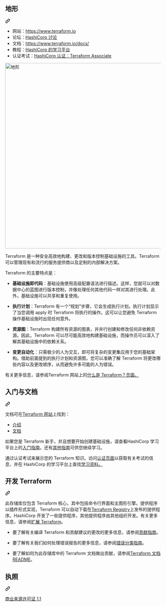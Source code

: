 <div class="Box-sc-g0xbh4-0 bJMeLZ js-snippet-clipboard-copy-unpositioned" data-hpc="true"><article class="markdown-body entry-content container-lg" itemprop="text"><div class="markdown-heading" dir="auto"><h1 tabindex="-1" class="heading-element" dir="auto"><font style="vertical-align: inherit;"><font style="vertical-align: inherit;">地形</font></font></h1><a id="user-content-terraform" class="anchor" aria-label="永久链接：Terraform" href="#terraform"><svg class="octicon octicon-link" viewBox="0 0 16 16" version="1.1" width="16" height="16" aria-hidden="true"><path d="m7.775 3.275 1.25-1.25a3.5 3.5 0 1 1 4.95 4.95l-2.5 2.5a3.5 3.5 0 0 1-4.95 0 .751.751 0 0 1 .018-1.042.751.751 0 0 1 1.042-.018 1.998 1.998 0 0 0 2.83 0l2.5-2.5a2.002 2.002 0 0 0-2.83-2.83l-1.25 1.25a.751.751 0 0 1-1.042-.018.751.751 0 0 1-.018-1.042Zm-4.69 9.64a1.998 1.998 0 0 0 2.83 0l1.25-1.25a.751.751 0 0 1 1.042.018.751.751 0 0 1 .018 1.042l-1.25 1.25a3.5 3.5 0 1 1-4.95-4.95l2.5-2.5a3.5 3.5 0 0 1 4.95 0 .751.751 0 0 1-.018 1.042.751.751 0 0 1-1.042.018 1.998 1.998 0 0 0-2.83 0l-2.5 2.5a1.998 1.998 0 0 0 0 2.83Z"></path></svg></a></div>
<ul dir="auto">
<li><font style="vertical-align: inherit;"><font style="vertical-align: inherit;">网站：</font></font><a href="https://www.terraform.io" rel="nofollow"><font style="vertical-align: inherit;"><font style="vertical-align: inherit;">https://www.terraform.io</font></font></a></li>
<li><font style="vertical-align: inherit;"><font style="vertical-align: inherit;">论坛：</font></font><a href="https://discuss.hashicorp.com/c/terraform-core" rel="nofollow"><font style="vertical-align: inherit;"><font style="vertical-align: inherit;">HashiCorp 讨论</font></font></a></li>
<li><font style="vertical-align: inherit;"><font style="vertical-align: inherit;">文档：</font></font><a href="https://www.terraform.io/docs/" rel="nofollow"><font style="vertical-align: inherit;"><font style="vertical-align: inherit;">https://www.terraform.io/docs/</font></font></a></li>
<li><font style="vertical-align: inherit;"><font style="vertical-align: inherit;">教程：</font></font><a href="https://learn.hashicorp.com/terraform" rel="nofollow"><font style="vertical-align: inherit;"><font style="vertical-align: inherit;">HashiCorp 的学习平台</font></font></a></li>
<li><font style="vertical-align: inherit;"><font style="vertical-align: inherit;">认证考试：</font></font><a href="https://www.hashicorp.com/certification/#hashicorp-certified-terraform-associate" rel="nofollow"><font style="vertical-align: inherit;"><font style="vertical-align: inherit;">HashiCorp 认证：Terraform Associate</font></font></a></li>
</ul>
<p dir="auto"><a target="_blank" rel="noopener noreferrer nofollow" href="https://camo.githubusercontent.com/6d6ec94bb2909d75122df9cf17e1940b522a805587c890a2e37a57eba61f7eb1/68747470733a2f2f7777772e6461746f636d732d6173736574732e636f6d2f323838352f313632393934313234322d6c6f676f2d7465727261666f726d2d6d61696e2e737667"><img alt="地形" src="https://camo.githubusercontent.com/6d6ec94bb2909d75122df9cf17e1940b522a805587c890a2e37a57eba61f7eb1/68747470733a2f2f7777772e6461746f636d732d6173736574732e636f6d2f323838352f313632393934313234322d6c6f676f2d7465727261666f726d2d6d61696e2e737667" width="600px" data-canonical-src="https://www.datocms-assets.com/2885/1629941242-logo-terraform-main.svg" style="max-width: 100%;"></a></p>
<p dir="auto"><font style="vertical-align: inherit;"><font style="vertical-align: inherit;">Terraform 是一种安全高效地构建、更改和版本控制基础设施的工具。Terraform 可以管理现有和流行的服务提供商以及定制的内部解决方案。</font></font></p>
<p dir="auto"><font style="vertical-align: inherit;"><font style="vertical-align: inherit;">Terraform 的主要特点是：</font></font></p>
<ul dir="auto">
<li>
<p dir="auto"><strong><font style="vertical-align: inherit;"><font style="vertical-align: inherit;">基础设施即代码</font></font></strong><font style="vertical-align: inherit;"><font style="vertical-align: inherit;">：基础设施使用高级配置语法进行描述。这样，您就可以对数据中心的蓝图进行版本控制，并像处理任何其他代码一样对其进行处理。此外，基础设施可以共享和重复使用。</font></font></p>
</li>
<li>
<p dir="auto"><strong><font style="vertical-align: inherit;"><font style="vertical-align: inherit;">执行计划</font></font></strong><font style="vertical-align: inherit;"><font style="vertical-align: inherit;">：Terraform 有一个“规划”步骤，它会生成执行计划。执行计划显示了当您调用 apply 时 Terraform 将执行的操作。这可以让您避免 Terraform 操作基础设施时出现任何意外。</font></font></p>
</li>
<li>
<p dir="auto"><strong><font style="vertical-align: inherit;"><font style="vertical-align: inherit;">资源图</font></font></strong><font style="vertical-align: inherit;"><font style="vertical-align: inherit;">：Terraform 构建所有资源的图表，并并行创建和修改任何非依赖资源。因此，Terraform 可以尽可能高效地构建基础设施，而操作员可以深入了解其基础设施中的依赖关系。</font></font></p>
</li>
<li>
<p dir="auto"><strong><font style="vertical-align: inherit;"><font style="vertical-align: inherit;">变更自动化</font></font></strong><font style="vertical-align: inherit;"><font style="vertical-align: inherit;">：只需极少的人为交互，即可将复杂的变更集应用于您的基础架构。借助前面提到的执行计划和资源图，您可以准确了解 Terraform 将更改哪些内容以及更改顺序，从而避免许多可能的人为错误。</font></font></p>
</li>
</ul>
<p dir="auto"><font style="vertical-align: inherit;"><font style="vertical-align: inherit;">有关更多信息，请参阅</font><font style="vertical-align: inherit;">Terraform 网站上的</font></font><a href="https://www.terraform.io/intro" rel="nofollow"><font style="vertical-align: inherit;"><font style="vertical-align: inherit;">什么是 Terraform？页面。</font></font></a><font style="vertical-align: inherit;"></font></p>
<div class="markdown-heading" dir="auto"><h2 tabindex="-1" class="heading-element" dir="auto"><font style="vertical-align: inherit;"><font style="vertical-align: inherit;">入门与文档</font></font></h2><a id="user-content-getting-started--documentation" class="anchor" aria-label="永久链接：入门和文档" href="#getting-started--documentation"><svg class="octicon octicon-link" viewBox="0 0 16 16" version="1.1" width="16" height="16" aria-hidden="true"><path d="m7.775 3.275 1.25-1.25a3.5 3.5 0 1 1 4.95 4.95l-2.5 2.5a3.5 3.5 0 0 1-4.95 0 .751.751 0 0 1 .018-1.042.751.751 0 0 1 1.042-.018 1.998 1.998 0 0 0 2.83 0l2.5-2.5a2.002 2.002 0 0 0-2.83-2.83l-1.25 1.25a.751.751 0 0 1-1.042-.018.751.751 0 0 1-.018-1.042Zm-4.69 9.64a1.998 1.998 0 0 0 2.83 0l1.25-1.25a.751.751 0 0 1 1.042.018.751.751 0 0 1 .018 1.042l-1.25 1.25a3.5 3.5 0 1 1-4.95-4.95l2.5-2.5a3.5 3.5 0 0 1 4.95 0 .751.751 0 0 1-.018 1.042.751.751 0 0 1-1.042.018 1.998 1.998 0 0 0-2.83 0l-2.5 2.5a1.998 1.998 0 0 0 0 2.83Z"></path></svg></a></div>
<p dir="auto"><font style="vertical-align: inherit;"><font style="vertical-align: inherit;">文档可在</font></font><a href="https://www.terraform.io" rel="nofollow"><font style="vertical-align: inherit;"><font style="vertical-align: inherit;">Terraform 网站</font></font></a><font style="vertical-align: inherit;"><font style="vertical-align: inherit;">上找到：</font></font></p>
<ul dir="auto">
<li><a href="https://www.terraform.io/intro" rel="nofollow"><font style="vertical-align: inherit;"><font style="vertical-align: inherit;">介绍</font></font></a></li>
<li><a href="https://www.terraform.io/docs" rel="nofollow"><font style="vertical-align: inherit;"><font style="vertical-align: inherit;">文档</font></font></a></li>
</ul>
<p dir="auto"><font style="vertical-align: inherit;"><font style="vertical-align: inherit;">如果您是 Terraform 新手，并且想要开始创建基础设施，请查看HashiCorp 学习平台上的</font></font><a href="https://learn.hashicorp.com/terraform#getting-started" rel="nofollow"><font style="vertical-align: inherit;"><font style="vertical-align: inherit;">入门指南</font></font></a><font style="vertical-align: inherit;"><font style="vertical-align: inherit;">。还有</font></font><a href="https://learn.hashicorp.com/terraform#operations-and-development" rel="nofollow"><font style="vertical-align: inherit;"><font style="vertical-align: inherit;">其他指南</font></font></a><font style="vertical-align: inherit;"><font style="vertical-align: inherit;">可供您继续学习。</font></font></p>
<p dir="auto"><font style="vertical-align: inherit;"><font style="vertical-align: inherit;">通过认证考试来展示您的 Terraform 知识。访问</font></font><a href="https://www.hashicorp.com/certification/" rel="nofollow"><font style="vertical-align: inherit;"><font style="vertical-align: inherit;">认证页面</font></font></a><font style="vertical-align: inherit;"><font style="vertical-align: inherit;">以获取有关考试的信息，并</font><font style="vertical-align: inherit;">在 HashiCorp 的学习平台上查找</font></font><a href="https://learn.hashicorp.com/terraform/certification/terraform-associate" rel="nofollow"><font style="vertical-align: inherit;"><font style="vertical-align: inherit;">学习资料。</font></font></a><font style="vertical-align: inherit;"></font></p>
<div class="markdown-heading" dir="auto"><h2 tabindex="-1" class="heading-element" dir="auto"><font style="vertical-align: inherit;"><font style="vertical-align: inherit;">开发 Terraform</font></font></h2><a id="user-content-developing-terraform" class="anchor" aria-label="永久链接：开发 Terraform" href="#developing-terraform"><svg class="octicon octicon-link" viewBox="0 0 16 16" version="1.1" width="16" height="16" aria-hidden="true"><path d="m7.775 3.275 1.25-1.25a3.5 3.5 0 1 1 4.95 4.95l-2.5 2.5a3.5 3.5 0 0 1-4.95 0 .751.751 0 0 1 .018-1.042.751.751 0 0 1 1.042-.018 1.998 1.998 0 0 0 2.83 0l2.5-2.5a2.002 2.002 0 0 0-2.83-2.83l-1.25 1.25a.751.751 0 0 1-1.042-.018.751.751 0 0 1-.018-1.042Zm-4.69 9.64a1.998 1.998 0 0 0 2.83 0l1.25-1.25a.751.751 0 0 1 1.042.018.751.751 0 0 1 .018 1.042l-1.25 1.25a3.5 3.5 0 1 1-4.95-4.95l2.5-2.5a3.5 3.5 0 0 1 4.95 0 .751.751 0 0 1-.018 1.042.751.751 0 0 1-1.042.018 1.998 1.998 0 0 0-2.83 0l-2.5 2.5a1.998 1.998 0 0 0 0 2.83Z"></path></svg></a></div>
<p dir="auto"><font style="vertical-align: inherit;"><font style="vertical-align: inherit;">此存储库仅包含 Terraform 核心，其中包括命令行界面和主图形引擎。提供程序以插件形式实现，Terraform 可以自动下载在</font></font><a href="https://registry.terraform.io" rel="nofollow"><font style="vertical-align: inherit;"><font style="vertical-align: inherit;">Terraform Registry</font></font></a><font style="vertical-align: inherit;"><font style="vertical-align: inherit;">上发布的提供程序。HashiCorp 开发了一些提供程序，其他提供程序由其他组织开发。有关更多信息，请参阅</font></font><a href="https://www.terraform.io/docs/extend/index.html" rel="nofollow"><font style="vertical-align: inherit;"><font style="vertical-align: inherit;">扩展 Terraform</font></font></a><font style="vertical-align: inherit;"><font style="vertical-align: inherit;">。</font></font></p>
<ul dir="auto">
<li>
<p dir="auto"><font style="vertical-align: inherit;"><font style="vertical-align: inherit;">要了解有关编译 Terraform 和贡献建议的更改的更多信息，请参阅</font></font><a href="/hashicorp/terraform/blob/main/.github/CONTRIBUTING.md"><font style="vertical-align: inherit;"><font style="vertical-align: inherit;">贡献指南</font></font></a><font style="vertical-align: inherit;"><font style="vertical-align: inherit;">。</font></font></p>
</li>
<li>
<p dir="auto"><font style="vertical-align: inherit;"><font style="vertical-align: inherit;">要了解有关我们如何处理错误报告的更多信息，请参阅</font></font><a href="/hashicorp/terraform/blob/main/BUGPROCESS.md"><font style="vertical-align: inherit;"><font style="vertical-align: inherit;">错误分类指南</font></font></a><font style="vertical-align: inherit;"><font style="vertical-align: inherit;">。</font></font></p>
</li>
<li>
<p dir="auto"><font style="vertical-align: inherit;"><font style="vertical-align: inherit;">要了解如何为此存储库中的 Terraform 文档做出贡献，请参阅</font></font><a href="/hashicorp/terraform/blob/main/website/README.md"><font style="vertical-align: inherit;"><font style="vertical-align: inherit;">Terraform 文档 README</font></font></a><font style="vertical-align: inherit;"><font style="vertical-align: inherit;">。</font></font></p>
</li>
</ul>
<div class="markdown-heading" dir="auto"><h2 tabindex="-1" class="heading-element" dir="auto"><font style="vertical-align: inherit;"><font style="vertical-align: inherit;">执照</font></font></h2><a id="user-content-license" class="anchor" aria-label="永久链接：许可证" href="#license"><svg class="octicon octicon-link" viewBox="0 0 16 16" version="1.1" width="16" height="16" aria-hidden="true"><path d="m7.775 3.275 1.25-1.25a3.5 3.5 0 1 1 4.95 4.95l-2.5 2.5a3.5 3.5 0 0 1-4.95 0 .751.751 0 0 1 .018-1.042.751.751 0 0 1 1.042-.018 1.998 1.998 0 0 0 2.83 0l2.5-2.5a2.002 2.002 0 0 0-2.83-2.83l-1.25 1.25a.751.751 0 0 1-1.042-.018.751.751 0 0 1-.018-1.042Zm-4.69 9.64a1.998 1.998 0 0 0 2.83 0l1.25-1.25a.751.751 0 0 1 1.042.018.751.751 0 0 1 .018 1.042l-1.25 1.25a3.5 3.5 0 1 1-4.95-4.95l2.5-2.5a3.5 3.5 0 0 1 4.95 0 .751.751 0 0 1-.018 1.042.751.751 0 0 1-1.042.018 1.998 1.998 0 0 0-2.83 0l-2.5 2.5a1.998 1.998 0 0 0 0 2.83Z"></path></svg></a></div>
<p dir="auto"><a href="https://github.com/hashicorp/terraform/blob/main/LICENSE"><font style="vertical-align: inherit;"><font style="vertical-align: inherit;">商业来源许可证 1.1</font></font></a></p>
</article></div>

